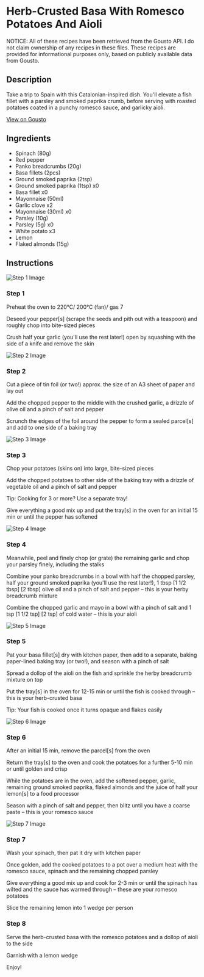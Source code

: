 # Herb-Crusted Basa With Romesco Potatoes And Aioli

NOTICE: All of these recipes have been retrieved from the Gousto API. I do not claim ownership of any recipes in these files. These recipes are provided for informational purposes only, based on publicly available data from Gousto.

## Description

Take a trip to Spain with this Catalonian-inspired dish. You'll elevate a fish fillet with a parsley and smoked paprika crumb, before serving with roasted potatoes coated in a punchy romesco sauce, and garlicky aioli. 

[View on Gousto](https://www.gousto.co.uk/recipes/cookbook/herb-crusted-basa-with-romesco-potatoes-and-aioli)

## Ingredients

- Spinach (80g)
- Red pepper
- Panko breadcrumbs (20g)
- Basa fillets (2pcs)
- Ground smoked paprika (2tsp)
- Ground smoked paprika (1tsp) x0
- Basa fillet x0
- Mayonnaise (50ml)
- Garlic clove x2
- Mayonnaise (30ml) x0
- Parsley (10g)
- Parsley (5g) x0
- White potato x3
- Lemon
- Flaked almonds (15g)

## Instructions

![Step 1 Image](https://production-media.gousto.co.uk/cms/recipe-step-image/step-1-1644933409315-x200.jpg)

### Step 1

Preheat the oven to 220°C/ 200°C (fan)/ gas 7

Deseed your pepper[s] (scrape the seeds and pith out with a teaspoon) and roughly chop into bite-sized pieces

Crush half your<span class="text-danger"> </span>garlic (you'll use the rest later!) open by squashing with the side of a knife and remove the skin

![Step 2 Image](https://production-media.gousto.co.uk/cms/recipe-step-image/step-2-1644933411760-x200.jpg)

### Step 2

Cut<span class="text-danger"> </span>a piece of tin foil (or two!) approx. the size of an A3 sheet of paper and lay out

Add the chopped pepper to the middle with the crushed garlic, a drizzle of olive oil and a pinch of salt and pepper

Scrunch the edges of the foil around the pepper to form a sealed parcel[s] and add to one side of a baking tray

![Step 3 Image](https://production-media.gousto.co.uk/cms/recipe-step-image/step-3-1644933416982-x200.jpg)

### Step 3

Chop your potatoes (skins on) into large, bite-sized pieces

Add the chopped potatoes to other side of the baking tray with a drizzle of vegetable oil and a pinch of salt and pepper

Tip: Cooking for 3 or more? Use a separate tray!

Give everything a good mix up and put the tray[s] in the oven for an initial 15 min or until the pepper has softened

![Step 4 Image](https://production-media.gousto.co.uk/cms/recipe-step-image/step-4-1644933419458-x200.jpg)

### Step 4

Meanwhile, peel and finely chop (or grate) the remaining garlic and chop your parsley finely, including the stalks

Combine your panko breadcrumbs in a bowl with half the chopped parsley, half your ground smoked paprika (you'll use the rest later!), 1 tbsp <span class="text-purple">[1 1/2 tbsp]</span> <span class="text-danger">[2 tbsp]</span> olive oil and a pinch of salt and pepper – this is your herby breadcrumb mixture

Combine the chopped garlic and mayo in a bowl with a pinch of salt and 1 tsp <span class="text-purple">[1 1/2 tsp] </span><span class="text-danger">[2 tsp]</span> of cold water – this is your aioli

![Step 5 Image](https://production-media.gousto.co.uk/cms/recipe-step-image/step-5-1644933422924-x200.jpg)

### Step 5

Pat your basa fillet[s] dry with kitchen paper, then add to a separate, baking paper-lined baking tray (or two!), and season with a pinch of salt

Spread a dollop of the aioli on the fish and sprinkle the herby breadcrumb mixture on top

Put the tray[s] in the oven for 12-15 min or until the fish is cooked through – this is your herb-crusted basa

Tip: Your fish is cooked once it turns opaque and flakes easily

![Step 6 Image](https://production-media.gousto.co.uk/cms/recipe-step-image/step-6-1644933425622-x200.jpg)

### Step 6

After an initial 15 min, remove the parcel[s] from the oven

Return the tray[s] to the oven and cook the potatoes for a further 5-10 min or until golden and crisp

While the potatoes are in the oven, add the softened pepper, garlic, remaining ground smoked paprika, flaked almonds and the juice of half your lemon[s] to a food processor

Season with a pinch of salt and pepper, then blitz until you have a coarse paste – this is your romesco sauce

![Step 7 Image](https://production-media.gousto.co.uk/cms/recipe-step-image/step-7-1644933427820-x200.jpg)

### Step 7

Wash your spinach, then pat it dry with kitchen paper

Once golden, add the cooked potatoes to a pot over a medium heat with the romesco sauce, spinach and the remaining chopped parsley

Give everything a good mix up and cook for 2-3 min or until the spinach has wilted and the sauce has warmed through – these are your romesco potatoes

Slice the remaining lemon into 1 wedge per person

### Step 8

Serve the herb-crusted basa with the romesco potatoes and a dollop of aioli to the side

Garnish with a lemon wedge

Enjoy!

